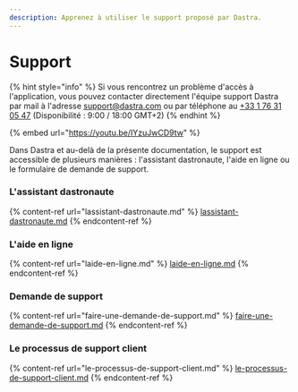 ```yaml
---
description: Apprenez à utiliser le support proposé par Dastra.
---
```


# Support

{% hint style="info" %}
Si vous rencontrez un problème d'accès à l'application, vous pouvez contacter directement l'équipe support Dastra par mail à l'adresse [support@dastra.com](mailto:support@dastra.com) ou par téléphone au [+33 1 76 31 05 47](telto:+33176310547) (Disponibilité : 9:00 / 18:00 GMT+2)&#x20;
{% endhint %}

{% embed url="https://youtu.be/IYzuJwCD9tw" %}



Dans Dastra et au-delà de la présente documentation, le support est accessible de plusieurs manières : l'assistant dastronaute, l'aide en ligne ou le formulaire de demande de support.

### L'assistant dastronaute

{% content-ref url="lassistant-dastronaute.md" %}
[lassistant-dastronaute.md](lassistant-dastronaute.md)
{% endcontent-ref %}

### L'aide en ligne

{% content-ref url="laide-en-ligne.md" %}
[laide-en-ligne.md](laide-en-ligne.md)
{% endcontent-ref %}

### Demande de support

{% content-ref url="faire-une-demande-de-support.md" %}
[faire-une-demande-de-support.md](faire-une-demande-de-support.md)
{% endcontent-ref %}

### Le processus de support client&#x20;

{% content-ref url="le-processus-de-support-client.md" %}
[le-processus-de-support-client.md](le-processus-de-support-client.md)
{% endcontent-ref %}
